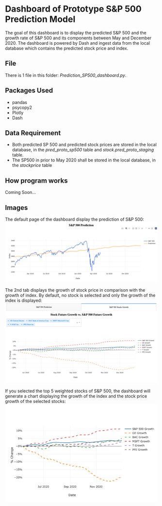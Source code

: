 # Dashboard of Prototype S&P 500 Prediction Model

The goal of this dashboard is to display the predicted S&P 500 and the growth rate of S&P 500 and its components between May and December 2020. The dashboard is powered by Dash and ingest data from the local database which contains the predicted stock price and index.

## File
There is 1 file in this folder: <i>Prediction_SP500_dashboard.py</i>.

## Packages Used
<ul>
	<li>pandas</li>
	<li>psycopy2</li>
	<li>Plotly</li>
	<li>Dash</li>
</ul>

## Data Requirement
<ul>
	<li>Both predicted SP 500 and predicted stock prices are stored in the local database, in the <i>pred_proto_sp500</i> table and <i>stock.pred_proto_staging</i> table. </li>
	<li>The SP500 in prior to May 2020 shall be stored in the local database, in the <i>stockprice</i> table</li>
</ul>

## How program works
Coming Soon...

## Images
The default page of the dashboard display the prediction of S&P 500:
<br>
<img src='Images/SP500_pred.png'>
<br><br>
The 2nd tab displays the growth of stock price in comparison with the growth of index. By default, no stock is selected and only the growth of the index is displayed:
<br>
<img src='Images/tab2.png'>
<br><br>
If you selected the top 5 weighted stocks of S&P 500, the dashboard will generate a chart displaying the growth of the index and the stock price growth of the selected stocks:
<br>
<img src='Images/top5stock_growth.png'>
